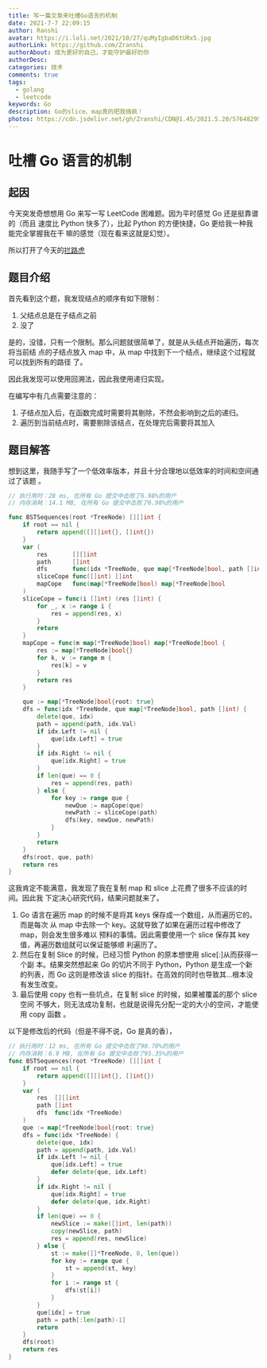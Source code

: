 ```yaml
---
title: 写一篇文章来吐槽Go语言的机制
date: 2021-7-7 22:09:15
author: Ranshi
avatar: https://i.loli.net/2021/10/27/quMyIgbaD6tURx5.jpg
authorLink: https://github.com/Zranshi
authorAbout: 成为更好的自己，才能守护最好的你
authorDesc:
categories: 技术
comments: true
tags:
  - golang
  - leetcode
keywords: Go
description: Go的slice、map真的把我搞疯！
photos: https://cdn.jsdelivr.net/gh/Zranshi/CDN@1.45/2021.5.20/57648299_p0.png
---
```


# 吐槽 Go 语言的机制

## 起因

今天突发奇想想用 Go 来写一写 LeetCode 困难题。因为平时感觉 Go 还是挺靠谱的（而且
速度比 Python 快多了），比起 Python 的方便快捷，Go 更给我一种我能完全掌握我在干
嘛的感觉（现在看来这就是幻觉）。

所以打开了今天的[拦路虎](https://leetcode-cn.com/problems/bst-sequences-lcci/)

## 题目介绍

首先看到这个题，我发现结点的顺序有如下限制：

1. 父结点总是在子结点之前
2. 没了

是的，没错，只有一个限制。那么问题就很简单了，就是从头结点开始遍历，每次将当前结
点的子结点放入 map 中，从 map 中找到下一个结点，继续这个过程就可以找到所有的路径
了。

因此我发现可以使用回溯法，因此我使用递归实现。

在编写中有几点需要注意的：

1. 子结点加入后，在函数完成时需要将其剔除，不然会影响到之后的递归。
2. 遍历到当前结点时，需要剔除该结点，在处理完后需要将其加入

## 题目解答

想到这里，我随手写了一个低效率版本，并且十分合理地以低效率的时间和空间通过了该题
。

```go
// 执行用时：28 ms, 在所有 Go 提交中击败了6.98%的用户
// 内存消耗：14.1 MB, 在所有 Go 提交中击败了6.98%的用户

func BSTSequences(root *TreeNode) [][]int {
	if root == nil {
		return append([][]int{}, []int{})
	}
	var (
		res       [][]int
		path      []int
		dfs       func(idx *TreeNode, que map[*TreeNode]bool, path []int)
		sliceCope func([]int) []int
		mapCope   func(map[*TreeNode]bool) map[*TreeNode]bool
	)
	sliceCope = func(i []int) (res []int) {
		for _, x := range i {
			res = append(res, x)
		}
		return
	}
	mapCope = func(m map[*TreeNode]bool) map[*TreeNode]bool {
		res := map[*TreeNode]bool{}
		for k, v := range m {
			res[k] = v
		}
		return res
	}

	que := map[*TreeNode]bool{root: true}
	dfs = func(idx *TreeNode, que map[*TreeNode]bool, path []int) {
		delete(que, idx)
		path = append(path, idx.Val)
		if idx.Left != nil {
			que[idx.Left] = true
		}
		if idx.Right != nil {
			que[idx.Right] = true
		}
		if len(que) == 0 {
			res = append(res, path)
		} else {
			for key := range que {
				newQue := mapCope(que)
				newPath := sliceCope(path)
				dfs(key, newQue, newPath)
			}
		}
		return
	}
	dfs(root, que, path)
	return res
}
```

这我肯定不能满意，我发现了我在复制 map 和 slice 上花费了很多不应该的时间。因此我
下定决心研究代码，结果问题就来了。

1. Go 语言在遍历 map 的时候不是将其 keys 保存成一个数组，从而遍历它的。而是每次
   从 map 中去除一个 key。这就导致了如果在遍历过程中修改了 map，则会发生很多难以
   预料的事情。因此需要使用一个 slice 保存其 key 值，再遍历数组就可以保证能够顺
   利遍历了。
2. 然后在复制 Slice 的时候，已经习惯 Python 的原本想使用 slice[:]从而获得一个副
   本。结果突然想起来 Go 的切片不同于 Python，Python 是生成一个新的列表，而 Go
   这则是修改该 slice 的指针。在高效的同时也导致其...根本没有发生改变。
3. 最后使用 copy 也有一些坑点，在复制 slice 的时候，如果被覆盖的那个 slice 空间
   不够大，则无法成功复制，也就是说得先分配一定的大小的空间，才能使用 copy 函数
   。

以下是修改后的代码（但是不得不说，Go 是真的香），

```go
// 执行用时：12 ms, 在所有 Go 提交中击败了90.70%的用户
// 内存消耗：6.9 MB, 在所有 Go 提交中击败了95.35%的用户
func BSTSequences(root *TreeNode) [][]int {
	if root == nil {
		return append([][]int{}, []int{})
	}
	var (
		res  [][]int
		path []int
		dfs  func(idx *TreeNode)
	)
	que := map[*TreeNode]bool{root: true}
	dfs = func(idx *TreeNode) {
		delete(que, idx)
		path = append(path, idx.Val)
		if idx.Left != nil {
			que[idx.Left] = true
			defer delete(que, idx.Left)
		}
		if idx.Right != nil {
			que[idx.Right] = true
			defer delete(que, idx.Right)
		}
		if len(que) == 0 {
			newSlice := make([]int, len(path))
			copy(newSlice, path)
			res = append(res, newSlice)
		} else {
			st := make([]*TreeNode, 0, len(que))
			for key := range que {
				st = append(st, key)
			}
			for i := range st {
				dfs(st[i])
			}
		}
		que[idx] = true
		path = path[:len(path)-1]
		return
	}
	dfs(root)
	return res
}
```
